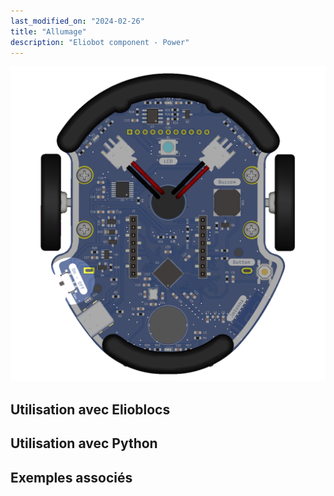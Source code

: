 ```yaml
---
last_modified_on: "2024-02-26"
title: "Allumage"
description: "Eliobot component - Power"
---
```



![Eliobot power](<../../static/img/eliobot/power/Eliobot - Power.png>)

## Utilisation avec Elioblocs

## Utilisation avec Python

## Exemples associés
